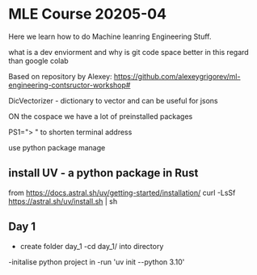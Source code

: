 # MLE Course 20205-04

Here we learn how to do Machine leanring Engineering Stuff.

what is a dev enviorment and why is git code space better in this regard than google colab

Based on repository by Alexey:
https://github.com/alexeygrigorev/ml-engineering-contsructor-workshop#


DicVectorizer - dictionary to vector and can be useful for jsons


ON the cospace we have a lot of preinstalled packages

PS1="> " to shorten terminal address 

use python package manage 
## install UV - a python package in Rust
from https://docs.astral.sh/uv/getting-started/installation/
curl -LsSf https://astral.sh/uv/install.sh | sh


## Day 1
- create folder day_1 
-cd day_1/ into directory

-initalise python project in 
    -run 'uv init --python 3.10'